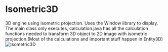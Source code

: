
# Isometric3D
3D engine using isometric projection.
Uses the Window library to display.
The main class only executes, calculation.java has all the calculation functions needed to transform 3D object to 2D image with isometric projection.(Most of the calculations and important stuff happen in Entity3D)
![Isometric3D](https://user-images.githubusercontent.com/86021222/127757077-149f5134-ec40-4726-ba59-6a8aea32c2bc.png)
